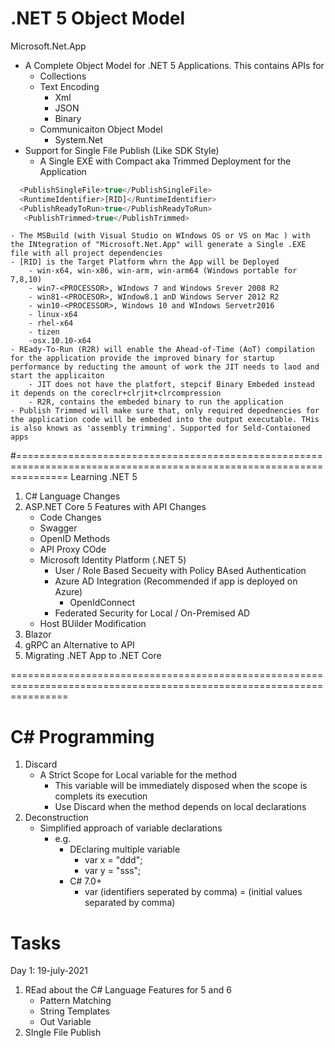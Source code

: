 # .NET 5 Object Model

Microsoft.Net.App
- A Complete Object Model for .NET 5 Applications. This contains APIs for
	- Collections
	- Text Encoding
		- Xml
		- JSON
		- Binary
	- Communicaiton Object Model
		- System.Net
- Support for Single File Publish (Like SDK Style)
	- A Single EXE with Compact aka Trimmed Deployment for the Application
``` javascript
  <PublishSingleFile>true</PublishSingleFile>  
  <RuntimeIdentifier>[RID]</RuntimeIdentifier>  
  <PublishReadyToRun>true</PublishReadyToRun>  
   <PublishTrimmed>true</PublishTrimmed>
```
	- The MSBuild (with Visual Studio on WIndows OS or VS on Mac ) with the INtegration of "Microsoft.Net.App" will generate a Single .EXE file with all project dependencies
	- [RID] is the Target Platform whrn the App will be Deployed
		- win-x64, win-x86, win-arm, win-arm64 (Windows portable for 7,8,10)
		- win7-<PROCESSOR>, WIndows 7 and Windows Srever 2008 R2
		- win81-<PROCESOR>, WIndow8.1 anD Windows Server 2012 R2
		- win10-<PROCESSOR>, Windows 10 and WIndows Servetr2016
		- linux-x64
		- rhel-x64
		- tizen
		-osx.10.10-x64
	- REady-To-Run (R2R) will enable the Ahead-of-Time (AoT) compilation for the application provide the improved binary for startup performance by reducting the amount of work the JIT needs to laod and start the applicaiton
		- JIT does not have the platfort, stepcif Binary Embeded instead it depends on the coreclr+clrjit+clrcompression 
		- R2R, contains the embeded binary to run the application
	- Publish Trimmed will make sure that, only required depednencies for the application code will be embeded into the output executable. THis is also knows as 'assembly trimming'. Supported for Seld-Contaioned apps 
#=====================================================================================================================
Learning .NET 5
1. C# Language Changes
2. ASP.NET Core 5 Features with API Changes
	- Code Changes
	- Swagger
	- OpenID Methods
	- API Proxy COde
	- Microsoft Identity Platform (.NET 5)
		- User / Role Based Secueity with Policy BAsed Authentication
		- Azure AD Integration (Recommended if app is deployed on Azure)
			- OpenIdConnect
		- Federated Security for Local / On-Premised AD
	- Host BUilder Modification
3. Blazor
4. gRPC an Alternative to API
5. Migrating .NET App to .NET Core 

======================================================================================================================




# C# Programming
1. Discard
	- A Strict Scope for Local variable for the method
		- This variable will be immediately disposed when the scope is complets its execution
		- Use Discard when the method depends on local declarations
2. Deconstruction 
	- Simplified approach of variable declarations
		- e.g.
			- DEclaring multiple variable
				- var x = "ddd";
				- var y = "sss";
			- C# 7.0+
				- var (identifiers seperated by comma) = (initial values separated by comma)

# Tasks
Day 1: 19-july-2021
1.  REad about the C# Language Features for 5 and 6
	- Pattern Matching
	- String Templates
	- Out Variable
2. SIngle File Publish
